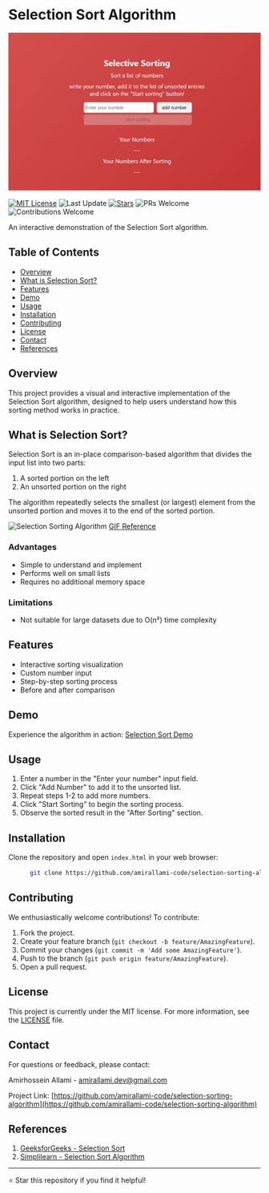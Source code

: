 # Selection Sort Algorithm

![Algorithm Demo](images/demo.jpg)

[![MIT License](https://img.shields.io/badge/License-MIT-blue)](https://opensource.org/licenses/MIT)
![Last Update](https://img.shields.io/github/last-commit/amirallami-code/selection-sorting-algorithm?style=flat&color=blue)
[![Stars](https://img.shields.io/github/stars/amirallami-code/selection-sorting-algorithm?style=flat&color=yellow)](https://github.com/amirallami-code/selection-sorting-algorithm/)
![PRs Welcome](https://img.shields.io/badge/PRs-welcome-brightgreen)
![Contributions Welcome](https://img.shields.io/badge/Contributions-welcome-brightgreen)

An interactive demonstration of the Selection Sort algorithm.

## Table of Contents
- [Overview](#overview)
- [What is Selection Sort?](#what-is-selection-sort)
- [Features](#features)
- [Demo](#demo)
- [Usage](#usage)
- [Installation](#installation)
- [Contributing](#contributing)
- [License](#license)
- [Contact](#contact)
- [References](#references)

## Overview

This project provides a visual and interactive implementation of the Selection Sort algorithm, designed to help users understand how this sorting method works in practice.

## What is Selection Sort?

Selection Sort is an in-place comparison-based algorithm that divides the input list into two parts:
1. A sorted portion on the left
2. An unsorted portion on the right

The algorithm repeatedly selects the smallest (or largest) element from the unsorted portion and moves it to the end of the sorted portion.

![Selection Sorting Algorithm](assets/algorithm-animation.gif)
[GIF Reference](https://youtu.be/kPRA0W1kECg?si=VhbgKEH0BB6uqjTQ)

### Advantages
- Simple to understand and implement
- Performs well on small lists
- Requires no additional memory space

### Limitations
- Not suitable for large datasets due to O(n²) time complexity

## Features

- Interactive sorting visualization
- Custom number input
- Step-by-step sorting process
- Before and after comparison

## Demo

Experience the algorithm in action: [Selection Sort Demo](https://selection-sorting-algorithm.vercel.app)

## Usage

1. Enter a number in the "Enter your number" input field.
2. Click "Add Number" to add it to the unsorted list.
3. Repeat steps 1-2 to add more numbers.
4. Click "Start Sorting" to begin the sorting process.
5. Observe the sorted result in the "After Sorting" section.

## Installation 

Clone the repository and open `index.html` in your web browser: 

```bash 
      git clone https://github.com/amirallami-code/selection-sorting-algorithm.git cd selection-sorting-algorithm
 ```

## Contributing

We enthusiastically welcome contributions! To contribute:
 1. Fork the project.
 2. Create your feature branch (`git checkout -b feature/AmazingFeature`).
 3. Commit your changes (`git commit -m 'Add some AmazingFeature'`).
 4. Push to the branch (`git push origin feature/AmazingFeature`).
 5. Open a pull request.

## License

This project is currently under the MIT license. For more information, see the [LICENSE](LICENSE) file.


## Contact

For questions or feedback, please contact:

Amirhossein Allami - [amirallami.dev@gmail.com](mailto:amirallami.dev@gmail.com)

Project Link: [https://github.com/amirallami-code/selection-sorting-algorithm](https://github.com/amirallami-code/selection-sorting-algorithm)

## References

1. [GeeksforGeeks - Selection Sort](https://www.geeksforgeeks.org/selection-sort/)
2. [Simplilearn - Selection Sort Algorithm](https://www.simplilearn.com/tutorials/data-structure-tutorial/selection-sort-algorithm)

---

⭐ Star this repository if you find it helpful!
